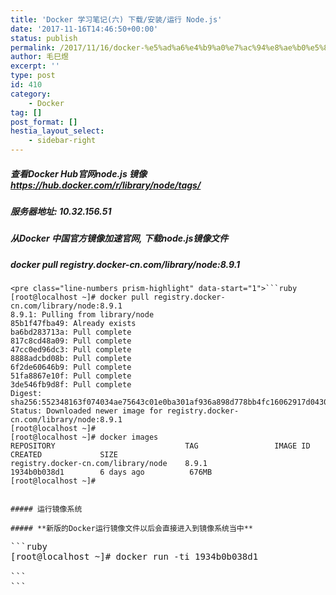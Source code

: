 ```yaml
---
title: 'Docker 学习笔记(六) 下载/安装/运行 Node.js'
date: '2017-11-16T14:46:50+00:00'
status: publish
permalink: /2017/11/16/docker-%e5%ad%a6%e4%b9%a0%e7%ac%94%e8%ae%b0%e5%85%ad-%e4%b8%8b%e8%bd%bd%e5%ae%89%e8%a3%85%e8%bf%90%e8%a1%8c-node-js
author: 毛巳煜
excerpt: ''
type: post
id: 410
category:
    - Docker
tag: []
post_format: []
hestia_layout_select:
    - sidebar-right
---
```

##### 查看Docker Hub官网node.js 镜像 https://hub.docker.com/r/library/node/tags/

##### 服务器地址: 10.32.156.51

##### 从Docker 中国官方镜像加速官网, 下载node.js镜像文件

##### **docker pull registry.docker-cn.com/library/node:8.9.1**

```
<pre class="line-numbers prism-highlight" data-start="1">```ruby
[root@localhost ~]# docker pull registry.docker-cn.com/library/node:8.9.1
8.9.1: Pulling from library/node
85b1f47fba49: Already exists
ba6bd283713a: Pull complete
817c8cd48a09: Pull complete
47cc0ed96dc3: Pull complete
8888adcbd08b: Pull complete
6f2de60646b9: Pull complete
51fa8867e10f: Pull complete
3de546fb9d8f: Pull complete
Digest: sha256:552348163f074034ae75643c01e0ba301af936a898d778bb4fc16062917d0430
Status: Downloaded newer image for registry.docker-cn.com/library/node:8.9.1
[root@localhost ~]#
[root@localhost ~]# docker images
REPOSITORY                             TAG                 IMAGE ID            CREATED             SIZE
registry.docker-cn.com/library/node    8.9.1               1934b0b038d1        6 days ago          676MB
[root@localhost ~]#

```
```

##### 运行镜像系统

##### **新版的Docker运行镜像文件以后会直接进入到镜像系统当中**

```
<pre class="line-numbers prism-highlight" data-start="1">```ruby
[root@localhost ~]# docker run -ti 1934b0b038d1

```
```